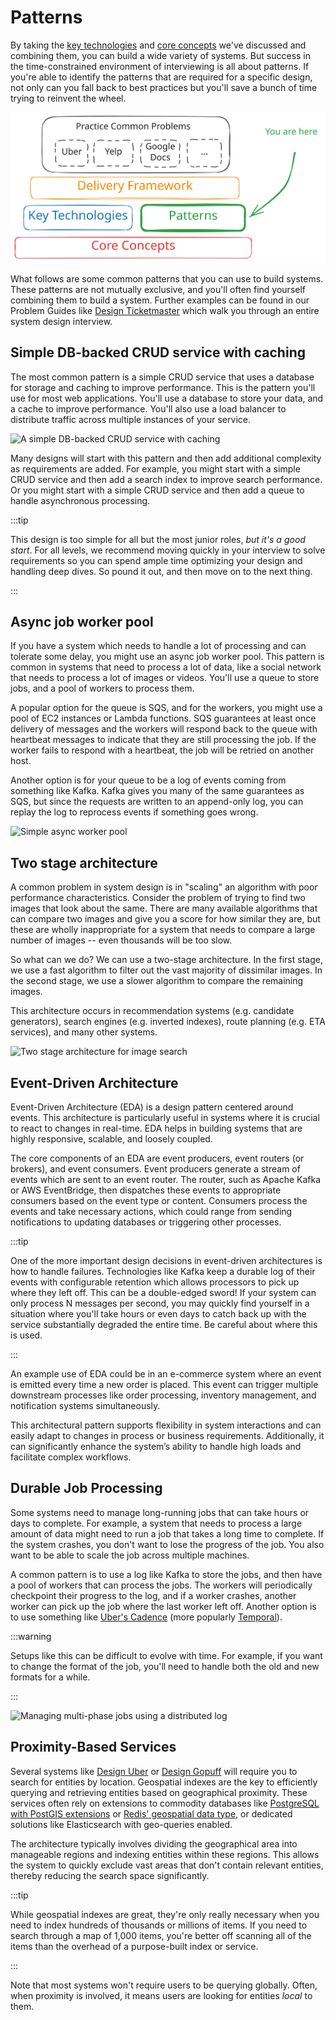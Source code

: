 Patterns
========

By taking the [key technologies](/learn/system-design/in-a-hurry/key-technologies) and [core concepts](/learn/system-design/in-a-hurry/core-concepts) we've discussed and combining them, you can build a wide variety of systems. But success in the time-constrained environment of interviewing is all about patterns. If you're able to identify the patterns that are required for a specific design, not only can you fall back to best practices but you'll save a bunch of time trying to reinvent the wheel.





![](006-in-a-hurry_patterns_01.svg)





What follows are some common patterns that you can use to build systems. These patterns are not mutually exclusive, and you'll often find yourself combining them to build a system. Further examples can be found in our Problem Guides like [Design Ticketmaster](/learn/system-design/problem-breakdowns/ticketmaster) which walk you through an entire system design interview.





Simple DB-backed CRUD service with caching
------------------------------------------





The most common pattern is a simple CRUD service that uses a database for storage and caching to improve performance. This is the pattern you'll use for most web applications. You'll use a database to store your data, and a cache to improve performance. You'll also use a load balancer to distribute traffic across multiple instances of your service.



![A simple DB-backed CRUD service with caching](https://d248djf5mc6iku.cloudfront.net/excalidraw/a1fba7e81a4a3fcc60cebeb61bc1c128)



Many designs will start with this pattern and then add additional complexity as requirements are added. For example, you might start with a simple CRUD service and then add a search index to improve search performance. Or you might start with a simple CRUD service and then add a queue to handle asynchronous processing.



:::tip


This design is too simple for all but the most junior roles, *but it's a good start*. For all levels, we recommend moving quickly in your interview to solve requirements so you can spend ample time optimizing your design and handling deep dives. So pound it out, and then move on to the next thing.


:::





Async job worker pool
---------------------





If you have a system which needs to handle a lot of processing and can tolerate some delay, you might use an async job worker pool. This pattern is common in systems that need to process a lot of data, like a social network that needs to process a lot of images or videos. You'll use a queue to store jobs, and a pool of workers to process them.





A popular option for the queue is SQS, and for the workers, you might use a pool of EC2 instances or Lambda functions. SQS guarantees at least once delivery of messages and the workers will respond back to the queue with heartbeat messages to indicate that they are still processing the job. If the worker fails to respond with a heartbeat, the job will be retried on another host.





Another option is for your queue to be a log of events coming from something like Kafka. Kafka gives you many of the same guarantees as SQS, but since the requests are written to an append-only log, you can replay the log to reprocess events if something goes wrong.



![Simple async worker pool](https://d248djf5mc6iku.cloudfront.net/excalidraw/da47f13932e254edd8227cc5f09d3581)



Two stage architecture
----------------------





A common problem in system design is in "scaling" an algorithm with poor performance characteristics. Consider the problem of trying to find two images that look about the same. There are many available algorithms that can compare two images and give you a score for how similar they are, but these are wholly inappropriate for a system that needs to compare a large number of images -- even thousands will be too slow.





So what can we do? We can use a two-stage architecture. In the first stage, we use a fast algorithm to filter out the vast majority of dissimilar images. In the second stage, we use a slower algorithm to compare the remaining images.





This architecture occurs in recommendation systems (e.g. candidate generators), search engines (e.g. inverted indexes), route planning (e.g. ETA services), and many other systems.



![Two stage architecture for image search](https://d248djf5mc6iku.cloudfront.net/excalidraw/d5c27f5d126c2e7066aeb088ab5c3f2f)



Event-Driven Architecture
-------------------------





Event-Driven Architecture (EDA) is a design pattern centered around events. This architecture is particularly useful in systems where it is crucial to react to changes in real-time. EDA helps in building systems that are highly responsive, scalable, and loosely coupled.





The core components of an EDA are event producers, event routers (or brokers), and event consumers. Event producers generate a stream of events which are sent to an event router. The router, such as Apache Kafka or AWS EventBridge, then dispatches these events to appropriate consumers based on the event type or content. Consumers process the events and take necessary actions, which could range from sending notifications to updating databases or triggering other processes.



:::tip


One of the more important design decisions in event-driven architectures is how to handle failures. Technologies like Kafka keep a durable log of their events with configurable retention which allows processors to pick up where they left off. This can be a double-edged sword! If your system can only process N messages per second, you may quickly find yourself in a situation where you'll take hours or even days to catch back up with the service substantially degraded the entire time. Be careful about where this is used.


:::





An example use of EDA could be in an e-commerce system where an event is emitted every time a new order is placed. This event can trigger multiple downstream processes like order processing, inventory management, and notification systems simultaneously.





This architectural pattern supports flexibility in system interactions and can easily adapt to changes in process or business requirements. Additionally, it can significantly enhance the system’s ability to handle high loads and facilitate complex workflows.





Durable Job Processing
----------------------





Some systems need to manage long-running jobs that can take hours or days to complete. For example, a system that needs to process a large amount of data might need to run a job that takes a long time to complete. If the system crashes, you don't want to lose the progress of the job. You also want to be able to scale the job across multiple machines.





A common pattern is to use a log like Kafka to store the jobs, and then have a pool of workers that can process the jobs. The workers will periodically checkpoint their progress to the log, and if a worker crashes, another worker can pick up the job where the last worker left off. Another option is to use something like [Uber's Cadence](https://github.com/uber/cadence) (more popularly [Temporal](https://www.temporal.io)).



:::warning


Setups like this can be difficult to evolve with time. For example, if you want to change the format of the job, you'll need to handle both the old and new formats for a while.


:::



![Managing multi-phase jobs using a distributed log](https://d248djf5mc6iku.cloudfront.net/excalidraw/0aeb64023de22123b99d5beda1f6359a)



Proximity-Based Services
------------------------





Several systems like [Design Uber](/learn/system-design/problem-breakdowns/uber) or [Design Gopuff](/learn/system-design/problem-breakdowns/gopuff) will require you to search for entities by location. Geospatial indexes are the key to efficiently querying and retrieving entities based on geographical proximity. These services often rely on extensions to commodity databases like [PostgreSQL with PostGIS extensions](https://postgis.net/) or [Redis' geospatial data type](https://redis.io/docs/latest/develop/data-types/geospatial/), or dedicated solutions like Elasticsearch with geo-queries enabled.





The architecture typically involves dividing the geographical area into manageable regions and indexing entities within these regions. This allows the system to quickly exclude vast areas that don't contain relevant entities, thereby reducing the search space significantly.



:::tip


While geospatial indexes are great, they're only really necessary when you need to index hundreds of thousands or millions of items. If you need to search through a map of 1,000 items, you're better off scanning all of the items than the overhead of a purpose-built index or service.


:::





Note that most systems won't require users to be querying globally. Often, when proximity is involved, it means users are looking for entities *local* to them.



